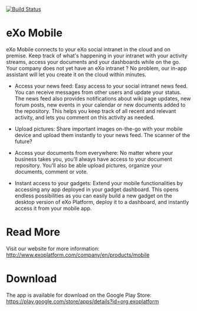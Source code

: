 [![Build Status](https://travis-ci.org/exoplatform/mobile-android.svg)](https://travis-ci.org/exoplatform/mobile-android)

eXo Mobile
==========

eXo Mobile connects to your eXo social intranet in the cloud and on premise. Keep track of what's happening in your intranet with your activity streams, access your documents and your dashboards while on the go. Your company does not yet have an eXo intranet ? No problem, our in-app assistant will let you create it on the cloud within minutes.

*  Access your news feed:
   Easy access to your social intranet news feed. You can receive messages from other users and update your status. The news feed also provides notifications about wiki page updates, new forum posts, new events in your calendar or new documents added to the repository. This helps you keep track of all recent and relevant activity, and lets you comment on this activity as needed.

*  Upload pictures:
   Share important images on-the-go with your mobile device and upload them instantly to your news feed. The scanner of the future?

*  Access your documents from everywhere:
   No matter where your business takes you, you’ll always have access to your document repository. You’ll also be able upload pictures, organize your documents, comment or vote.

*  Instant access to your gadgets:
   Extend your mobile functionalities by accessing any app deployed in your gadget dashboard. This opens endless possibilities as you can easily build a new gadget on the desktop version of eXo Platform, deploy it to a dashboard, and instantly access it from your mobile app.

 Read More
 =========

 Visit our website for more information: http://www.exoplatform.com/company/en/products/mobile

 Download
 ========

 The app is available for download on the Google Play Store: https://play.google.com/store/apps/details?id=org.exoplatform
